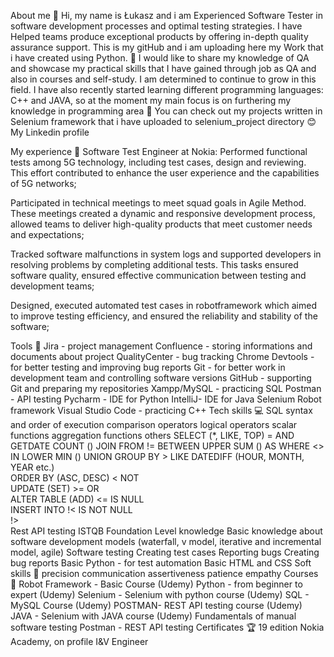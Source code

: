 About me 👋
Hi, my name is Łukasz and i am Experienced Software Tester in software development processes and optimal testing strategies. I have Helped teams produce exceptional products by offering in-depth quality assurance support. This is my gitHub and i am uploading here my Work that i have created using Python. 🚀 I would like to share my knowledge of QA and showcase my practical skills that I have gained through job as QA and also in courses and self-study. I am determined to continue to grow in this field. I have also recently started learning different programming languages: C++ and JAVA, so at the moment my main focus is on furthering my knowledge in programming area 🔨 You can check out my projects written in Selenium framework that i have uploaded to selenium_project directory 😊
My Linkedin profile

My experience 🏢
Software Test Engineer at Nokia:
Performed functional tests among 5G technology, including test cases, design and reviewing. This effort contributed to enhance the user experience and the capabilities of 5G networks;

Participated in technical meetings to meet squad goals in Agile Method. These meetings created a dynamic and responsive development process, allowed teams to deliver high-quality products that meet customer needs and expectations;

Tracked software malfunctions in system logs and supported developers in resolving problems by completing additional tests. This tasks ensured software quality, ensured effective communication between testing and development teams;

Designed, executed automated test cases in robotframework which aimed to improve testing efficiency, and ensured the reliability and stability of the software;

Tools 🔧
Jira - project management
Confluence - storing informations and documents about project
QualityCenter - bug tracking
Chrome Devtools - for better testing and improving bug reports
Git - for better work in development team and controlling software versions
GitHub - supporting Git and preparing my repositories
Xampp/MySQL - practicing SQL
Postman - API testing
Pycharm - IDE for Python
IntelliJ- IDE for Java
Selenium
Robot framework
Visual Studio Code - practicing C++
Tech skills 💻
SQL
syntax and order of execution	comparison operators	logical operators	scalar functions	aggregation functions	others
SELECT (*, LIKE, TOP)	=	AND	GETDATE	COUNT ()	JOIN
FROM	!=	BETWEEN	UPPER	SUM ()	AS
WHERE	<>	IN	LOWER	MIN ()	UNION
GROUP BY	>	LIKE	DATEDIFF (HOUR, MONTH, YEAR etc.)		
ORDER BY (ASC, DESC)	<	NOT			
UPDATE (SET)	>=	OR			
ALTER TABLE (ADD)	<=	IS NULL			
INSERT INTO	!<	IS NOT NULL			
!>				
Rest API testing
ISTQB Foundation Level knowledge
Basic knowledge about software development models (waterfall, v model, iterative and incremental model, agile)
Software testing
Creating test cases
Reporting bugs
Creating bug reports
Basic Python - for test automation
Basic HTML and CSS
Soft skills 📁
precision
communication
assertiveness
patience
empathy
Courses 📓
Robot Framework - Basic Course  (Udemy)
Python - from beginner to expert (Udemy)
Selenium - Selenium with python course (Udemy)
SQL - MySQL Course (Udemy)
POSTMAN- REST API testing course (Udemy)
JAVA - Selenium with JAVA course (Udemy)
Fundamentals of manual software testing
Postman - REST API testing
Certificates 🏆
19 edition Nokia Academy, on profile I&V Engineer


